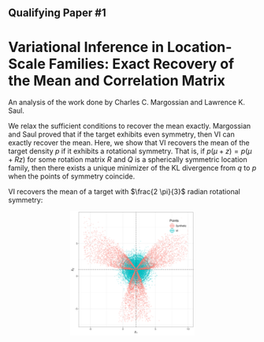 ## Qualifying Paper #1
# Variational Inference in Location-Scale Families: Exact Recovery of the Mean and Correlation Matrix
An analysis of the work done by Charles C. Margossian and  Lawrence K. Saul.

We relax the sufficient conditions to recover the mean exactly. 
Margossian and Saul proved that if the target exhibits even symmetry, then VI can exactly recover the mean.
Here, we show that VI recovers the mean of the target density $p$ if it exhibits a rotational symmetry.
That is, if $p(\mu + z) = p(\mu + Rz)$ for some rotation matrix $R$ and $Q$ is a spherically symmetric location family, then there exists a unique minimizer of the KL divergence from $q$ to $p$ when the points of symmetry coincide.

VI recovers the mean of a target with $\frac{2 \pi}{3}$ radian rotational symmetry:
<p align="center">
  <img src="plots/VI_ex1.png" alt="VI Example; $\frac{2 \pi}{3}$-rotational symmetry" width="50%">
</p>
